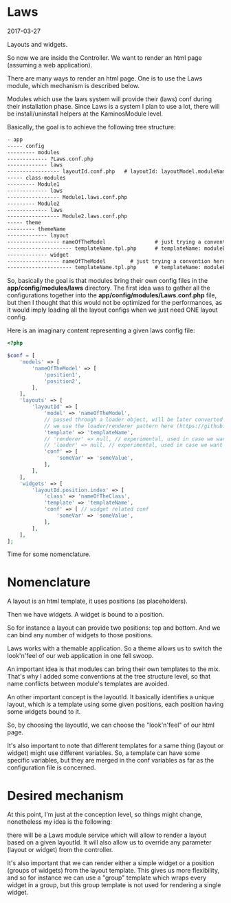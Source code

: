 Laws
========================
2017-03-27


Layouts and widgets.



So now we are inside the Controller.
We want to render an html page (assuming a web application).

There are many ways to render an html page.
One is to use the Laws module, which mechanism is described below.




Modules which use the laws system will provide their (laws) conf during their installation phase.
Since Laws is a system I plan to use a lot, there will be install/uninstall helpers at the KaminosModule level.
 
Basically, the goal is to achieve the following tree structure:


```txt
- app
----- config
--------- modules
------------- ?Laws.conf.php
------------- laws
----------------- layoutId.conf.php   # layoutId: layoutModel.moduleName
----- class-modules
--------- Module1
------------- laws
----------------- Module1.laws.conf.php
--------- Module2
------------- laws
----------------- Module2.laws.conf.php
----- theme
--------- themeName
------------- layout
----------------- nameOfTheModel                # just trying a convention here, if it works it will be kept
--------------------- templateName.tpl.php      # templateName: moduleBasedName.nameOfTheModel        
------------- widget
----------------- nameOfTheModel        # just trying a convention here, if it works it will be kept. The model is actually the short className in this case
--------------------- templateName.tpl.php      # templateName: moduleBasedName.nameOfTheModel
```



So, basically the goal is that modules bring their own config files in the **app/config/modules/laws** directory.
The first idea was to gather all the configurations together into the **app/config/modules/Laws.conf.php** file,
but then I thought that this would not be optimized for the performances, as it would imply loading all the layout configs
when we just need ONE layout config.

Here is an imaginary content representing a given laws config file:
  
```php
<?php 

$conf = [
    'models' => [
        'nameOfTheModel' => [
            'position1',
            'position2',
        ],    
    ],
    'layouts' => [
        'layoutId' => [
            'model' => 'nameOfTheModel',     
            // passed through a loader object, will be later converted to an actual template content,
            // we use the loader/renderer pattern here (https://github.com/lingtalfi/loader-renderer-pattern/blob/master/loader-renderer.pattern.md)
            'template' => 'templateName',    
            // 'renderer' => null, // experimental, used in case we want to override the default renderer class, might not be used      
            // 'loader' => null, // experimental, used in case we want to override the default loader class, might not be used
            'conf' => [
                'someVar' => 'someValue',    
            ],   
        ],    
    ],
    'widgets' => [
        'layoutId.position.index' => [
            'class' => 'nameOfTheClass',     
            'template' => 'templateName',        
            'conf' => [ // widget related conf
                'someVar' => 'someValue',
            ],        
        ],    
    ],
];
```



Time for some nomenclature.


Nomenclature
===================
A layout is an html template, it uses positions (as placeholders).

Then we have widgets.
A widget is bound to a position.

So for instance a layout can provide two positions: top and bottom.
And we can bind any number of widgets to those positions.

Laws works with a themable application.
So a theme allows us to switch the look'n'feel of our web application in one fell swoop.

An important idea is that modules can bring their own templates to the mix.
That's why I added some conventions at the tree structure level, so that name conflicts between module's templates
are avoided.

An other important concept is the layoutId.
It basically identifies a unique layout, which is a template using some given positions, 
each position having some widgets bound to it.

So, by choosing the layoutId, we can choose the "look'n'feel" of our html page.


It's also important to note that different templates for a same thing (layout or widget) might use different
variables.
So, a template can have some specific variables, but they are merged in the conf variables as far as the 
configuration file is concerned.



Desired mechanism
=============

At this point, I'm just at the conception level, so things might change,
nonetheless my idea is the following:

there will be a Laws module service which will allow to render a layout based on a given layoutId.
It will also allow us to override any parameter (layout or widget) from the controller.

It's also important that we can render either a simple widget or a position (groups of widgets) from the layout template.
This gives us more flexibility, and so for instance we can use a "group" template which wraps every widget in a group,
but this group template is not used for rendering a single widget.














